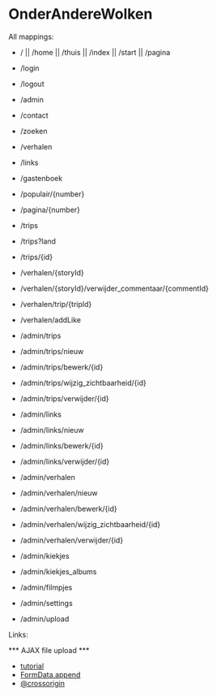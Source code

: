 OnderAndereWolken
=================

All mappings:

- / || /home || /thuis || /index || /start || /pagina
- /login
- /logout
- /admin
- /contact
- /zoeken
- /verhalen
- /links
- /gastenboek

- /populair/{number}
- /pagina/{number}

- /trips
- /trips?land
- /trips/{id}

- /verhalen/{storyId}
- /verhalen/{storyId}/verwijder_commentaar/{commentId}
- /verhalen/trip/{tripId}
- /verhalen/addLike

- /admin/trips
- /admin/trips/nieuw
- /admin/trips/bewerk/{id}
- /admin/trips/wijzig_zichtbaarheid/{id}
- /admin/trips/verwijder/{id}

- /admin/links
- /admin/links/nieuw
- /admin/links/bewerk/{id}
- /admin/links/verwijder/{id}

- /admin/verhalen
- /admin/verhalen/nieuw
- /admin/verhalen/bewerk/{id}
- /admin/verhalen/wijzig_zichtbaarheid/{id}
- /admin/verhalen/verwijder/{id}

- /admin/kiekjes
- /admin/kiekjes_albums
- /admin/filmpjes

- /admin/settings
- /admin/upload


Links: 

*** AJAX file upload ***

- [tutorial](http://blog.teamtreehouse.com/uploading-files-ajax)
- [FormData.append](https://developer.mozilla.org/en-US/docs/Web/API/FormData/append)
- [@crossorigin](https://spring.io/guides/gs/rest-service-cors/)